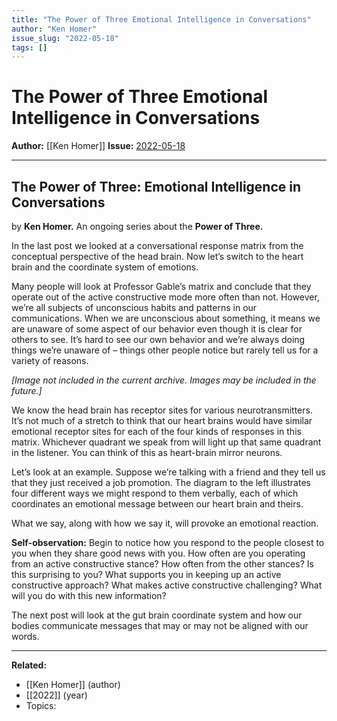 ```yaml
---
title: "The Power of Three Emotional Intelligence in Conversations"
author: "Ken Homer"
issue_slug: "2022-05-18"
tags: []
---
```


# The Power of Three Emotional Intelligence in Conversations

**Author:** [[Ken Homer]]
**Issue:** [2022-05-18](https://plex.collectivesensecommons.org/2022-05-18/)

---

## The Power of Three: Emotional Intelligence in Conversations
by **Ken Homer.** An ongoing series about the **Power of Three.**

In the last post we looked at a conversational response matrix from the conceptual perspective of the head brain. Now let’s switch to the heart brain and the coordinate system of emotions.

Many people will look at Professor Gable’s matrix and conclude that they operate out of the active constructive mode more often than not. However, we’re all subjects of unconscious habits and patterns in our communications. When we are unconscious about something, it means we are unaware of some aspect of our behavior even though it is clear for others to see. It’s hard to see our own behavior and we’re always doing things we’re unaware of – things other people notice but rarely tell us for a variety of reasons.

*[Image not included in the current archive. Images may be included in the future.]*

We know the head brain has receptor sites for various neurotransmitters. It’s not much of a stretch to think that our heart brains would have similar emotional receptor sites for each of the four kinds of responses in this matrix. Whichever quadrant we speak from will light up that same quadrant in the listener. You can think of this as heart-brain mirror neurons.

Let’s look at an example. Suppose we’re talking with a friend and they tell us that they just received a job promotion. The diagram to the left illustrates four different ways we might respond to them verbally, each of which coordinates an emotional message between our heart brain and theirs.

What we say, along with how we say it, will provoke an emotional reaction.

**Self-observation:** Begin to notice how you respond to the people closest to you when they share good news with you. How often are you operating from an active constructive stance? How often from the other stances? Is this surprising to you? What supports you in keeping up an active constructive approach? What makes active constructive challenging? What will you do with this new information?

The next post will look at the gut brain coordinate system and how our bodies communicate messages that may or may not be aligned with our words.

---

**Related:**
- [[Ken Homer]] (author)
- [[2022]] (year)
- Topics: 

